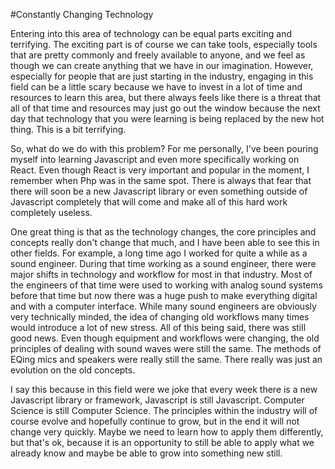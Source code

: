 #Constantly Changing Technology

Entering into this area of technology can be equal parts exciting and terrifying. The exciting part is of course we can take tools, especially tools that are pretty commonly and freely available to anyone, and we feel as though we can create anything that we have in our imagination. However, especially for people that are just starting in the industry, engaging in this field can be a little scary because we have to invest in a lot of time and resources to learn this area, but there always feels like there is a threat that all of that time and resources may just go out the window because the next day that technology that you were learning is being replaced by the new hot thing. This is a bit terrifying.

So, what do we do with this problem? For me personally, I've been pouring myself into learning Javascript and even more specifically working on React. Even though React is very important and popular in the moment, I remember when Php was in the same spot. There is always that fear that there will soon be a new Javascript library or even something outside of Javascript completely that will come and make all of this hard work completely useless.

One great thing is that as the technology changes, the core principles and concepts really don't change that much, and I have been able to see this in other fields. For example, a long time ago I worked for quite a while as a sound engineer. During that time working as a sound engineer, there were major shifts in technology and workflow for most in that industry. Most of the engineers of that time were used to working with analog sound systems before that time but now there was a huge push to make everything digital and with a computer interface. While many sound engineers are obviously very technically minded, the idea of changing old workflows many times would introduce a lot of new stress. All of this being said, there was still good news. Even though equipment and workflows were changing, the old principles of dealing with sound waves were still the same. The methods of EQing mics and speakers were really still the same. There really was just an evolution on the old concepts.

I say this because in this field were we joke that every week there is a new Javascript library or framework, Javascript is still Javascript. Computer Science is still Computer Science. The principles within the industry will of course evolve and hopefully continue to grow, but in the end it will not change very quickly. Maybe we need to learn how to apply them differently, but that's ok, because it is an opportunity to still be able to apply what we already know and maybe be able to grow into something new still.
